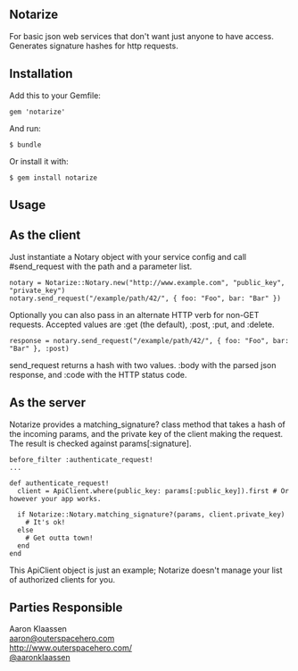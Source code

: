 ## Notarize

For basic json web services that don't want just anyone to have access. Generates signature hashes for http requests.

## Installation

Add this to your Gemfile:

    gem 'notarize'

And run:

    $ bundle

Or install it with:

    $ gem install notarize


## Usage

## As the client

Just instantiate a Notary object with your service config and call #send_request with the path and a parameter list.

    notary = Notarize::Notary.new("http://www.example.com", "public_key", "private_key")    
    notary.send_request("/example/path/42/", { foo: "Foo", bar: "Bar" })

Optionally you can also pass in an alternate HTTP verb for non-GET requests. Accepted values are :get (the default), :post, :put, and :delete.

    response = notary.send_request("/example/path/42/", { foo: "Foo", bar: "Bar" }, :post)

send_request returns a hash with two values. :body with the parsed json response, and :code with the HTTP status code.

## As the server

Notarize provides a matching_signature? class method that takes a hash of the incoming params, and the private key of the client making the request. The result is checked against params[:signature].

    before_filter :authenticate_request!
    ...

    def authenticate_request!
      client = ApiClient.where(public_key: params[:public_key]).first # Or however your app works.

      if Notarize::Notary.matching_signature?(params, client.private_key)
        # It's ok!
      else
        # Get outta town!
      end
    end

This ApiClient object is just an example; Notarize doesn't manage your list of authorized clients for you.

## Parties Responsible

Aaron Klaassen    
aaron@outerspacehero.com    
http://www.outerspacehero.com/    
[@aaronklaassen](https://www.twitter.com/aaronklaassen/)
